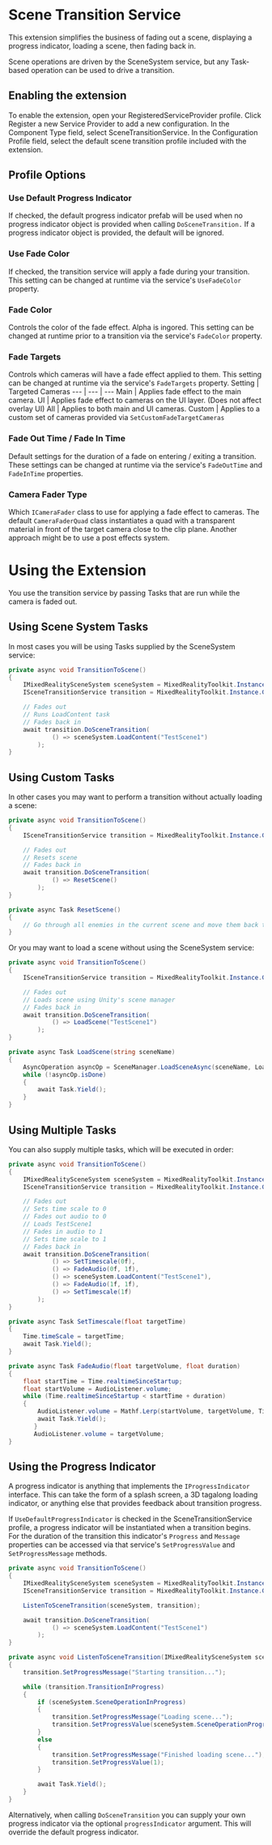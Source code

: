 # Scene Transition Service
This extension simplifies the business of fading out a scene, displaying a progress indicator, loading a scene, then fading back in.

Scene operations are driven by the SceneSystem service, but any Task-based operation can be used to drive a transition.

## Enabling the extension
To enable the extension, open your RegisteredServiceProvider profile. Click Register a new Service Provider to add a new configuration. In the Component Type field, select SceneTransitionService. In the Configuration Profile field, select the default scene transition profile included with the extension.

## Profile Options
### Use Default Progress Indicator
If checked, the default progress indicator prefab will be used when no progress indicator object is provided when calling `DoSceneTransition.` If a progress indicator object is provided, the default will be ignored.

### Use Fade Color
If checked, the transition service will apply a fade during your transition. This setting can be changed at runtime via the service's `UseFadeColor` property.

### Fade Color
Controls the color of the fade effect. Alpha is ingored. This setting can be changed at runtime prior to a transition via the service's `FadeColor` property.

### Fade Targets
Controls which cameras will have a fade effect applied to them. This setting can be changed at runtime via the service's `FadeTargets` property.
Setting | Targeted Cameras
--- | --- | ---
Main | Applies fade effect to the main camera.
UI | Applies fade effect to cameras on the UI layer. (Does not affect overlay UI)
All | Applies to both main and UI cameras.
Custom | Applies to a custom set of cameras provided via `SetCustomFadeTargetCameras`

### Fade Out Time / Fade In Time
Default settings for the duration of a fade on entering / exiting a transition. These settings can be changed at runtime via the service's `FadeOutTime` and `FadeInTime` properties.

### Camera Fader Type
Which `ICameraFader` class to use for applying a fade effect to cameras. The default `CameraFaderQuad` class instantiates a quad with a transparent material in front of the target camera close to the clip plane. Another approach might be to use a post effects system.

# Using the Extension

You use the transition service by passing Tasks that are run while the camera is faded out.

## Using Scene System Tasks

In most cases you will be using Tasks supplied by the SceneSystem service:

```csharp
private async void TransitionToScene()
{
    IMixedRealitySceneSystem sceneSystem = MixedRealityToolkit.Instance.GetService<IMixedRealitySceneSystem>();
    ISceneTransitionService transition = MixedRealityToolkit.Instance.GetService<ISceneTransitionService>();

    // Fades out
    // Runs LoadContent task
    // Fades back in
    await transition.DoSceneTransition(
            () => sceneSystem.LoadContent("TestScene1")
        );
}
```

## Using Custom Tasks
In other cases you may want to perform a transition without actually loading a scene:

```csharp
private async void TransitionToScene()
{
    ISceneTransitionService transition = MixedRealityToolkit.Instance.GetService<ISceneTransitionService>();

    // Fades out
    // Resets scene
    // Fades back in
    await transition.DoSceneTransition(
            () => ResetScene()
        );
}

private async Task ResetScene() 
{
    // Go through all enemies in the current scene and move them back to starting positions   
}
```

Or you may want to load a scene without using the SceneSystem service:
```csharp
private async void TransitionToScene()
{
    ISceneTransitionService transition = MixedRealityToolkit.Instance.GetService<ISceneTransitionService>();

    // Fades out
    // Loads scene using Unity's scene manager
    // Fades back in
    await transition.DoSceneTransition(
            () => LoadScene("TestScene1")
        );
}

private async Task LoadScene(string sceneName)
{
    AsyncOperation asyncOp = SceneManager.LoadSceneAsync(sceneName, LoadSceneMode.Additive);
    while (!asyncOp.isDone)
    {
        await Task.Yield();
    }
}
```

## Using Multiple Tasks
You can also supply multiple tasks, which will be executed in order:
```csharp
private async void TransitionToScene()
{
    IMixedRealitySceneSystem sceneSystem = MixedRealityToolkit.Instance.GetService<IMixedRealitySceneSystem>();
    ISceneTransitionService transition = MixedRealityToolkit.Instance.GetService<ISceneTransitionService>();

    // Fades out
    // Sets time scale to 0
    // Fades out audio to 0
    // Loads TestScene1
    // Fades in audio to 1
    // Sets time scale to 1
    // Fades back in
    await transition.DoSceneTransition(
            () => SetTimescale(0f),
            () => FadeAudio(0f, 1f),
            () => sceneSystem.LoadContent("TestScene1"),
            () => FadeAudio(1f, 1f),
            () => SetTimescale(1f)
        );
}

private async Task SetTimescale(float targetTime)
{
    Time.timeScale = targetTime;
    await Task.Yield();
}

private async Task FadeAudio(float targetVolume, float duration)
{
    float startTime = Time.realtimeSinceStartup;
    float startVolume = AudioListener.volume;
    while (Time.realtimeSinceStartup < startTime + duration)
    {
        AudioListener.volume = Mathf.Lerp(startVolume, targetVolume, Time.realtimeSinceStartup - startTime / duration);
        await Task.Yield();
       }
       AudioListener.volume = targetVolume;
}
```

## Using the Progress Indicator

A progress indicator is anything that implements the `IProgressIndicator` interface. This can take the form of a splash screen, a 3D tagalong loading indicator, or anything else that provides feedback about transition progress.

If `UseDefaultProgressIndicator` is checked in the SceneTransitionService profile, a progress indicator will be instantiated when a transition begins. For the duration of the transition this indicator's `Progress` and `Message` properties can be accessed via that service's `SetProgressValue` and `SetProgressMessage` methods.

```csharp
private async void TransitionToScene()
{
    IMixedRealitySceneSystem sceneSystem = MixedRealityToolkit.Instance.GetService<IMixedRealitySceneSystem>();
    ISceneTransitionService transition = MixedRealityToolkit.Instance.GetService<ISceneTransitionService>();

    ListenToSceneTransition(sceneSystem, transition);

    await transition.DoSceneTransition(
            () => sceneSystem.LoadContent("TestScene1")
        );
}

private async void ListenToSceneTransition(IMixedRealitySceneSystem sceneSystem, ISceneTransitionService transition)
{
    transition.SetProgressMessage("Starting transition...");

    while (transition.TransitionInProgress)
    {
        if (sceneSystem.SceneOperationInProgress)
        {
            transition.SetProgressMessage("Loading scene...");
            transition.SetProgressValue(sceneSystem.SceneOperationProgress);
        }
        else
        {
            transition.SetProgressMessage("Finished loading scene...");
            transition.SetProgressValue(1);
        }

        await Task.Yield();
    }
}
```

Alternatively, when calling `DoSceneTransition` you can supply your own progress indicator via the optional `progressIndicator` argument. This will override the default progress indicator.